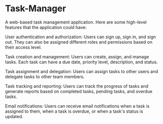 # Task-Manager
A web-based task management application.
Here are some high-level features that the application could have:

User authentication and authorization: Users can sign up, sign in, and sign out. They can also be assigned 
different roles and permissions based on their access level.

Task creation and management: Users can create, assign, and manage tasks. Each task can have a due date, 
priority level, description, and status.

Task assignment and delegation: Users can assign tasks to other users and delegate tasks to other team 
members.

Task tracking and reporting: Users can track the progress of tasks and generate reports based on completed 
tasks, pending tasks, and overdue tasks.

Email notifications: Users can receive email notifications when a task is assigned to them, when a task is 
overdue, or when a task's status is updated.
